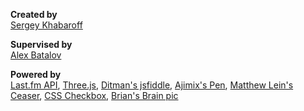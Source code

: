 <p><strong>Created by</strong><br/><a target="_blank" href="http://www.khabaroff.com/">Sergey Khabaroff</a></p>

<p><strong>Supervised by</strong><br/><a target="_blank" href="http://tagart.ru/">Alex Batalov</a></p>

<p><strong>Powered by</strong><br/><a target="_blank" href="www.last.fm/api">Last.fm API</a>,
<a target="_blank" href="http://threejs.org/examples/#css3d_youtube">Three.js</a>,
<a target="_blank" href="http://jsfiddle.net/ditman/8Ffrw/">Ditman's jsfiddle</a>,
<a target="_blank" href="http://codepen.io/ajimix/pen/plfsb">Ajimix's Pen</a>,
<a target="_blank" href="http://matthewlein.com/ceaser/">Matthew Lein's Ceaser</a>,
<a target="_blank" href="http://www.csscheckbox.com/">CSS Checkbox</a>,
<a target="_blank" href="http://en.wikipedia.org/wiki/Brian%27s_Brain">Brian's Brain pic</a></p>
